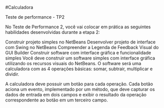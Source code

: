 #Calculadora

Teste de performance - TP2

No Teste de Performance 2, você vai colocar em prática as seguintes habilidades desenvolvidas durante a etapa 2:

Construir projeto simples no NetBeans
Desenvolver projeto de interface com Swing no NetBeans
Compreender a Legenda de Feedback Visual do GUI Builder
Construir software com interface gráfica e funcionalidade simples
Você deve construir um software simples com interface gráfica utilizando os recursos visuais do NetBeans. O software será uma calculadora com as 4 operações básicas: somar, subtrair, multiplicar e dividir.

A calculadora deve possuir um botão para cada operação. Cada botão aciona um evento, implementado por um método, que deve capturar os dados de entrada em dois campos e exibir o resultado da operação correspondente ao botão em um terceiro campo.